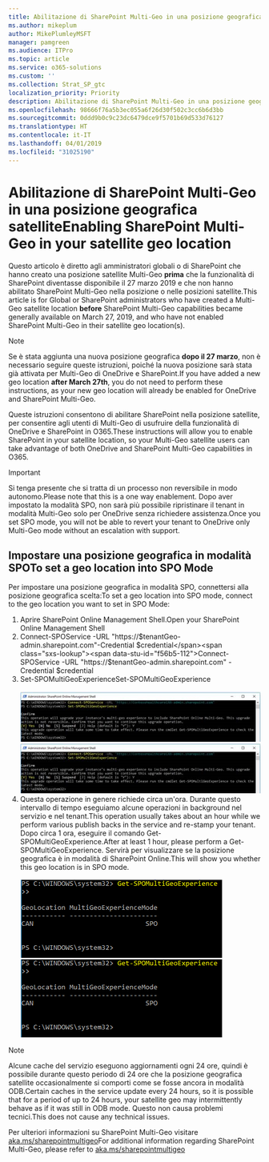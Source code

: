 ```yaml
---
title: Abilitazione di SharePoint Multi-Geo in una posizione geografica satellite
ms.author: mikeplum
author: MikePlumleyMSFT
manager: pamgreen
ms.audience: ITPro
ms.topic: article
ms.service: o365-solutions
ms.custom: ''
ms.collection: Strat_SP_gtc
localization_priority: Priority
description: Abilitazione di SharePoint Multi-Geo in una posizione geografica satellite.
ms.openlocfilehash: 98666f76a5b3ec055a6f26d30f502c3cc6b6d3bb
ms.sourcegitcommit: 0ddd9b0c9c23dc6479dce9f5701b69d533d76127
ms.translationtype: HT
ms.contentlocale: it-IT
ms.lasthandoff: 04/01/2019
ms.locfileid: "31025190"
---
```

# <a name="enabling-sharepoint-multi-geo-in-your-satellite-geo-location"></a><span data-ttu-id="f56b5-103">Abilitazione di SharePoint Multi-Geo in una posizione geografica satellite</span><span class="sxs-lookup"><span data-stu-id="f56b5-103">Enabling SharePoint Multi-Geo in your satellite geo location</span></span>

<span data-ttu-id="f56b5-104">Questo articolo è diretto agli amministratori globali o di SharePoint che hanno creato una posizione satellite Multi-Geo **prima** che la funzionalità di SharePoint diventasse disponibile il 27 marzo 2019 e che non hanno abilitato SharePoint Multi-Geo nella posizione o nelle posizioni satellite.</span><span class="sxs-lookup"><span data-stu-id="f56b5-104">This article is for Global or SharePoint administrators who have created a Multi-Geo satellite location **before** SharePoint Multi-Geo capabilities became generally available on March 27, 2019, and who have not enabled SharePoint Multi-Geo in their satellite geo location(s).</span></span> 

>[!Note]
><span data-ttu-id="f56b5-105">Se è stata aggiunta una nuova posizione geografica **dopo il 27 marzo**, non è necessario seguire queste istruzioni, poiché la nuova posizione sarà stata già attivata per Multi-Geo di OneDrive e SharePoint.</span><span class="sxs-lookup"><span data-stu-id="f56b5-105">If you have added a new geo location **after March 27th**, you do not need to perform these instructions, as your new geo location will already be enabled for OneDrive and SharePoint Multi-Geo.</span></span>

<span data-ttu-id="f56b5-106">Queste istruzioni consentono di abilitare SharePoint nella posizione satellite, per consentire agli utenti di Multi-Geo di usufruire della funzionalità di OneDrive e SharePoint in O365.</span><span class="sxs-lookup"><span data-stu-id="f56b5-106">These instructions will allow you to enable SharePoint in your satellite location, so your Multi-Geo satellite users can take advantage of both OneDrive and SharePoint Multi-Geo capabilities in O365.</span></span> 

>[!IMPORTANT]
><span data-ttu-id="f56b5-107">Si tenga presente che si tratta di un processo non reversibile in modo autonomo.</span><span class="sxs-lookup"><span data-stu-id="f56b5-107">Please note that this is a one way enablement.</span></span> <span data-ttu-id="f56b5-108">Dopo aver impostato la modalità SPO, non sarà più possibile ripristinare il tenant in modalità Multi-Geo solo per OneDrive senza richiedere assistenza.</span><span class="sxs-lookup"><span data-stu-id="f56b5-108">Once you set SPO mode, you will not be able to revert your tenant to OneDrive only Multi-Geo mode without an escalation with support.</span></span> 

## <a name="to-set-a-geo-location-into-spo-mode"></a><span data-ttu-id="f56b5-109">Impostare una posizione geografica in modalità SPO</span><span class="sxs-lookup"><span data-stu-id="f56b5-109">To set a geo location into SPO Mode</span></span>

<span data-ttu-id="f56b5-110">Per impostare una posizione geografica in modalità SPO, connettersi alla posizione geografica scelta:</span><span class="sxs-lookup"><span data-stu-id="f56b5-110">To set a geo location into SPO mode, connect to the geo location you want to set in SPO Mode:</span></span>

1.  <span data-ttu-id="f56b5-111">Aprire SharePoint Online Management Shell.</span><span class="sxs-lookup"><span data-stu-id="f56b5-111">Open your SharePoint Online Management Shell</span></span> 
2.  <span data-ttu-id="f56b5-112">Connect-SPOService -URL "https://$tenantGeo-admin.sharepoint.com"-Credential $credential</span><span class="sxs-lookup"><span data-stu-id="f56b5-112">Connect-SPOService -URL "https://$tenantGeo-admin.sharepoint.com" -Credential $credential</span></span>
3.  <span data-ttu-id="f56b5-113">Set-SPOMultiGeoExperience</span><span class="sxs-lookup"><span data-stu-id="f56b5-113">Set-SPOMultiGeoExperience</span></span></br></br>
<span data-ttu-id="f56b5-114">![Set-SPOMultiGeoExperience](media/Set-SPO-MultiGeo.jpg)</span><span class="sxs-lookup"><span data-stu-id="f56b5-114">![Set-SPOMultiGeoExperience](media/Set-SPO-MultiGeo.jpg)</span></span>
4.  <span data-ttu-id="f56b5-115">Questa operazione in genere richiede circa un'ora. Durante questo intervallo di tempo eseguiamo alcune operazioni in background nel servizio e nel tenant.</span><span class="sxs-lookup"><span data-stu-id="f56b5-115">This operation usually takes about an hour while we perform various publish backs in the service and re-stamp your tenant.</span></span> <span data-ttu-id="f56b5-116">Dopo circa 1 ora, eseguire il comando Get-SPOMultiGeoExperience.</span><span class="sxs-lookup"><span data-stu-id="f56b5-116">After at least 1 hour, please perform a Get-SPOMultiGeoExperience.</span></span>  <span data-ttu-id="f56b5-117">Servirà per visualizzare se la posizione geografica è in modalità di SharePoint Online.</span><span class="sxs-lookup"><span data-stu-id="f56b5-117">This will show you whether this geo location is in SPO mode.</span></span></br></br>
<span data-ttu-id="f56b5-118">![Set-SPOMultiGeoExperience](media/Get-SPO-MultiGeo.jpg)</span><span class="sxs-lookup"><span data-stu-id="f56b5-118">![Set-SPOMultiGeoExperience](media/Get-SPO-MultiGeo.jpg)</span></span>

 
 
 
>[!Note]
><span data-ttu-id="f56b5-119">Alcune cache del servizio eseguono aggiornamenti ogni 24 ore, quindi è possibile durante questo periodo di 24 ore che la posizione geografica satellite occasionalmente si comporti come se fosse ancora in modalità ODB.</span><span class="sxs-lookup"><span data-stu-id="f56b5-119">Certain caches in the service update every 24 hours, so it is possible that for a period of up to 24 hours, your satellite geo may intermittently behave as if it was still in ODB mode.</span></span> <span data-ttu-id="f56b5-120">Questo non causa problemi tecnici.</span><span class="sxs-lookup"><span data-stu-id="f56b5-120">This does not cause any technical issues.</span></span> 
 
<span data-ttu-id="f56b5-121">Per ulteriori informazioni su SharePoint Multi-Geo visitare [aka.ms/sharepointmultigeo](https://docs.microsoft.com/it-IT/office365/enterprise/multi-geo-capabilities-in-onedrive-and-sharepoint-online-in-office-365)</span><span class="sxs-lookup"><span data-stu-id="f56b5-121">For additional information regarding SharePoint Multi-Geo, please refer to [aka.ms/sharepointmultigeo](https://docs.microsoft.com/it-IT/office365/enterprise/multi-geo-capabilities-in-onedrive-and-sharepoint-online-in-office-365)</span></span>


